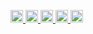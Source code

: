 <p align="left">
  
  </a>
  <a href="http://twitter.com/potetotown">
    <img height="20" src="https://img.shields.io/twitter/follow/potetotown?label=Twitter&logo=twitter&style=flat" />
  </a>
  <a href="https://github.com/linkalls">
    <img height="20" src="https://img.shields.io/github/followers/linkalls?label=follow&logo=github&style=flat" />
  </a>
  <a href="https://stackoverflow.com/users/23190793/poteto">
    <img height="20" src="https://img.shields.io/stackexchange/stackoverflow/r/23190793?label=StackOverflow&logo=stack-overflow&style=flat" />
  </a>
  <a href="http://qiita.com/potetotown">
    <img height="20" src="https://qiita-badge.apiapi.app/s/potetotown/posts.svg" />
  </a>
  <//qiita.com/potetotown">
    <img height="20" src="https://qiita-badge.apiapi.app/s/potetotown/contributions.svg" />
  </a>
</p>
